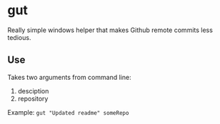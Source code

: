 gut
===

Really simple windows helper that makes Github remote commits less tedious.

## Use
Takes two arguments from command line:

1. desciption
2. repository

Example: `gut "Updated readme" someRepo`
